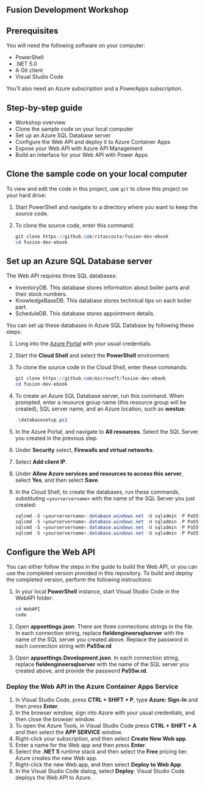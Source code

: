 ## Fusion Development Workshop

## Prerequisites

You will need the following software on your computer:

- PowerShell
- .NET 5.0
- A Git client
- Visual Studio Code 

You'll also need an Azure subscription and a PowerApps subscription.

## Step-by-step guide

- Workshop overview
- Clone the sample code on your local computer
- Set up an Azure SQL Database server
- Configure the Web API and deploy it to Azure Container Apps
- Expose your Web API with Azure API Management
- Build an interface for your Web API with Power Apps

## Clone the sample code on your local computer

To view and edit the code in this project, use `git` to clone this project on your hard drive:

1. Start PowerShell and navigate to a directory where you want to keep the source code.
1. To clone the source code, enter this command:

    ```powershell
    git clone https://github.com/ritascosta/fusion-dev-ebook
    cd fusion-dev-ebook
    ```

## Set up an Azure SQL Database server

The Web API requires three SQL databases:

- InventoryDB. This database stores information about boiler parts and their stock numbers.
- KnowledgeBaseDB. This database stores technical tips on each boiler part.
- ScheduleDB. This database stores appointment details.

You can set up these databases in Azure SQL Database by following these steps:

1. Long into the [Azure Portal](https://portal.azure.com) with your usual credentials.
1. Start the **Cloud Shell** and select the **PowerShell** environment.
1. To clone the source code in the Cloud Shell, enter these commands:

    ```powershell
    git clone https://github.com/microsoft/fusion-dev-ebook
    cd fusion-dev-ebook
    ```

1. To create an Azure SQL Database server, run this command. When prompted, enter a resource group name (this resource group will be created), SQL server name, and an Azure location, such as **westus**:

    ```powershell
    .\databasesetup.ps1
    ```

1. In the Azure Portal, and navigate to **All resources**. Select the SQL Server you created in the previous step.
1. Under **Security** select, **Firewalls and virtual networks**.
1. Select **Add client IP**.
1. Under **Allow Azure services and resources to access this server**, select **Yes**, and then select **Save**.
1. In the Cloud Shell, to create the databases, run these commands, substituting `<yourservername>` with the name of the SQL Server you just created:

    ```powershell
    sqlcmd -S <yourservername>.database.windows.net -U sqladmin -P Pa55w.rd -i "./SQLScripts/CreateAllDBs.sql"
    sqlcmd -S <yourservername>.database.windows.net -U sqladmin -P Pa55w.rd -d InventoryDB -i "./SQLScripts/InventoryDB-setup.sql"
    sqlcmd -S <yourservername>.database.windows.net -U sqladmin -P Pa55w.rd -d KnowledgeDB -i "./SQLScripts/KnowledgeDB-setup.sql"
    sqlcmd -S <yourservername>.database.windows.net -U sqladmin -P Pa55w.rd -d SchedulesDB -i "./SQLScripts/SchedulesDB-setup.sql"
    ```

## Configure the Web API

You can either follow the steps in the guide to build the Web API, or you can use the completed version provided in this repository. To build and deploy the completed version, perform the following instructions:

1. In your local **PowerShell** instance, start Visual Studio Code in the WebAPI folder:

    ```powershell
    cd WebAPI
    code .
    ```

1. Open **appsettings.json**. There are three connections strings in the file. In each connection string, replace **fieldengineersqlserver** with the name of the SQL server you created above. Replace the password in each connection string with **Pa55w.rd**
1. Open **appsettings.Development.json**. In each connection string, replace **fieldengineersqlserver** with the name of the SQL server you created above, and provide the password **Pa55w.rd**.

### Deploy the Web API in the Azure Container Apps Service

1. In Visual Studio Code, press **CTRL + SHIFT + P**, type **Azure: Sign-In** and then press **Enter**.
1. In the browser window, sign into Azure with your usual credentials, and then close the browser window.
1. To open the Azure Tools, in Visual Studio Code press **CTRL + SHIFT + A** and then select the **APP SERVICE** window.
1. Right-click your subscription, and then select **Create New Web app**.
1. Enter a name for the Web app and then press **Enter**.
1. Select the **.NET 5** runtime stack and then select the **Free** pricing tier. Azure creates the new Web app.
1. Right-click the new Web app, and then select **Deploy to Web App**.
1. In the Visual Studio Code dialog, select **Deploy**. Visual Studio Code deploys the Web API to Azure.
